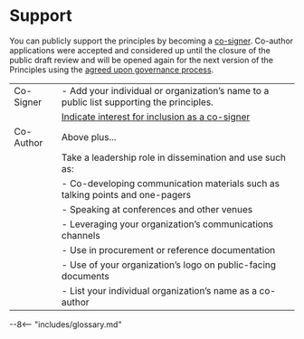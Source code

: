 # Support

You can publicly support the principles by becoming a [co-signer](https://forms.gle/TW5f25cUR12GTiCB6).  Co-author applications were accepted and considered up until the closure of the public draft review and will be opened again for the next version of the Principles using the [agreed upon governance process](process.md#ongoing_governance).  

|  |  |  
| :--- | :--- |
| Co-Signer | - Add your individual or organization’s name to a public list supporting the principles. |  
| | [Indicate interest for inclusion as a co-signer](https://forms.gle/TW5f25cUR12GTiCB6) |  
| Co-Author | Above plus... |  
| | Take a leadership role in dissemination and use such as: |
| | - Co-developing communication materials such as talking points and one-pagers |  
| | - Speaking at conferences and other venues |  
| | - Leveraging your organization’s communications channels |  
| | - Use in procurement or reference documentation |  
| | - Use of your organization’s logo on public-facing documents |  
| | - List your individual organization’s name as a co-author |  

--8<-- "includes/glossary.md"
